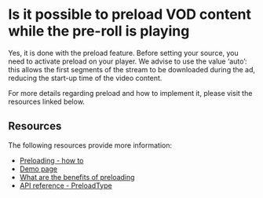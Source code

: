# Is it possible to preload VOD content while the pre-roll is playing

Yes, it is done with the preload feature. Before setting your source, you need to activate preload on your player. We advise to use the value ‘auto’: this allows the first segments of the stream to be downloaded during the ad, reducing the start-up time of the video content.

For more details regarding preload and how to implement it, please visit the resources linked below.

## Resources

The following resources provide more information:

- [Preloading - how to](../how-to-guides/07-miscellaneous/09-preloading.md)
- [Demo page](https://demo.theoplayer.com/preloading-vod)
- [What are the benefits of preloading](38-what-are-the-benefits-of-preloading.md)
- [API reference - PreloadType](https://docs.theoplayer.com/api-reference/web/theoplayer.preloadtype.md)
